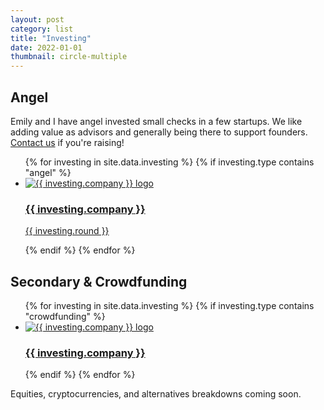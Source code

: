 ```yaml
---
layout: post
category: list
title: "Investing"
date: 2022-01-01
thumbnail: circle-multiple
---
```


## Angel

Emily and I have angel invested small checks in a few startups. We like adding value as advisors and generally being there to support founders. <a href="mailto:jahilnbrand@gmail.com" target="_blank" rel="noopener">Contact us</a> if you're raising!

<ul class="card-grid card-grid-compact">
	{% for investing in site.data.investing %}
	{% if investing.type contains "angel" %}
		<a href="{{ investing.link }}"><li class="compact-card compact-card-medium"><img src="{{ investing.image }}" alt="{{ investing.company }} logo"><h3>{{ investing.company }}</h3><p class="card-secondary">{{ investing.round }}</p></li></a>
	{% endif %}
	{% endfor %}
</ul>

## Secondary & Crowdfunding

<ul class="card-grid card-grid-compact">
	{% for investing in site.data.investing %}
	{% if investing.type contains "crowdfunding" %}
		<a href="{{ investing.link }}"><li class="compact-card compact-card-medium"><img src="{{ investing.image }}" alt="{{ investing.company }} logo"><h3>{{ investing.company }}</h3></li></a>
	{% endif %}
	{% endfor %}
</ul>

Equities, cryptocurrencies, and alternatives breakdowns coming soon.
